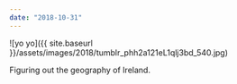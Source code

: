 ```yaml
---
date: "2018-10-31"
---
```


![yo yo]({{ site.baseurl }}/assets/images/2018/tumblr_phh2a121eL1qlj3bd_540.jpg)

Figuring out the geography of Ireland.
